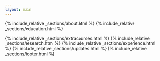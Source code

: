 ```yaml
---
layout: main
---
```


{% include_relative _sections/about.html %}
{% include_relative _sections/education.html %}

{% include_relative _sections/extracourses.html %}
{% include_relative _sections/research.html %}
{% include_relative _sections/experience.html %}
{% include_relative _sections/updates.html %}
{% include_relative _sections/footer.html %}
